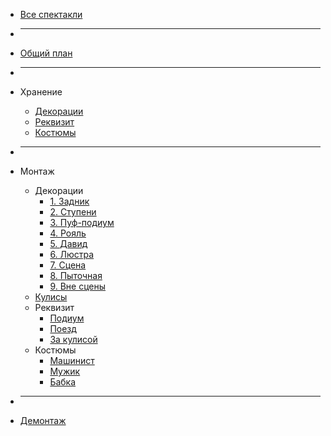 * [Все спектакли](/)

* ___

* [Общий план](perfomances/mujchina/)

* ___

* Хранение
  * [Декорации](perfomances/mujchina/hranenie/dekoracii.md)
  * [Реквизит](perfomances/mujchina/hranenie/rekvizit.md)
  * [Костюмы](perfomances/mujchina/hranenie/kostumi.md)

* ___

* Монтаж
  * Декорации
    * [1. Задник](perfomances/mujchina/montaj/dekoracii/zadnik.md)
	* [2. Ступени](perfomances/mujchina/montaj/dekoracii/stupeni.md)
	* [3. Пуф-подиум](perfomances/mujchina/montaj/dekoracii/podium.md)
	* [4. Рояль](perfomances/mujchina/montaj/dekoracii/royal.md)
	* [5. Давид](perfomances/mujchina/montaj/dekoracii/david.md)
	* [6. Люстра](perfomances/mujchina/montaj/dekoracii/lustra.md)
	* [7. Сцена](perfomances/mujchina/montaj/dekoracii/scena.md)
	* [8. Пыточная](perfomances/mujchina/montaj/dekoracii/pitochnaya.md)
	* [9. Вне сцены](perfomances/mujchina/montaj/dekoracii/vnesceni.md)
  * [Кулисы](perfomances/mujchina/montaj/kulisi.md)
  * Реквизит
    * [Подиум](perfomances/mujchina/montaj/rekvizit/podium.md)
	* [Поезд](perfomances/mujchina/montaj/rekvizit/poezd.md)
	* [За кулисой](perfomances/mujchina/montaj/rekvizit/kulisa.md)
  * Костюмы
    * [Машинист](perfomances/mujchina/montaj/kostumi/mashinist.md)
	* [Мужик](perfomances/mujchina/montaj/kostumi/mujik.md)
	* [Бабка](perfomances/mujchina/montaj/kostumi/babka.md)

* ___

* [Демонтаж](perfomances/mujchina/demontaj/demontaj.md)